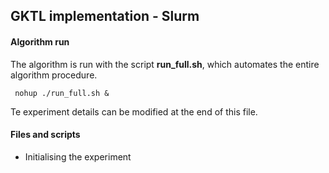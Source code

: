 ## GKTL implementation -  Slurm

#### Algorithm run

The algorithm is run with the script **run_full.sh**, which automates the entire algorithm procedure.

```
 nohup ./run_full.sh &
```
  
Te experiment details can be modified at the end of this file.

#### Files and scripts

* Initialising the experiment

